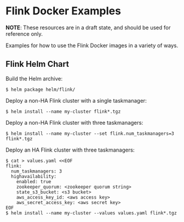 Flink Docker Examples
=====================

**NOTE**: These resources are in a draft state, and should be used for reference only.

Examples for how to use the Flink Docker images in a variety of ways.

Flink Helm Chart
----------------

Build the Helm archive:

    $ helm package helm/flink/

Deploy a non-HA Flink cluster with a single taskmanager:

    $ helm install --name my-cluster flink*.tgz

Deploy a non-HA Flink cluster with three taskmanagers:

    $ helm install --name my-cluster --set flink.num_taskmanagers=3 flink*.tgz

Deploy an HA Flink cluster with three taskmanagers:

    $ cat > values.yaml <<EOF
    flink:
      num_taskmanagers: 3
      highavailability:
        enabled: true
        zookeeper_quorum: <zookeeper quorum string>
        state_s3_bucket: <s3 bucket>
        aws_access_key_id: <aws access key>
        aws_secret_access_key: <aws secret key>
    EOF
    $ helm install --name my-cluster --values values.yaml flink*.tgz
